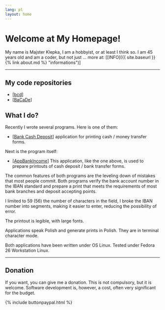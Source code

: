 ```yaml
---
lang: pl
layout: home
---
```



# Welcome at My Homepage!

My name is Majster Klepka, I am a hobbyist, or at least I think so. I am 45 years old and am a coder, but not just ... more at: [[INFO]({{ site.baseurl }}{% link about.md %} "informations")]


***

## My code repositories

- [[bcd](https://github.com/majsterklepka/bcd "repozytorium bcd")] 
- [[BaCaDe](https://github.com/majsterklepka/BaCaDe "Aplikacja Bank Cash Deposit")]

## What I do?

Recently I wrote several programs. Here is one of them:

- [[Bank Cash Deposit](https://github.com/majsterklepka/bcd/tree/bank_rev_0.5 "Bank Cash Deposit rev. 0.5")] application for printing cash / money transfer forms.

Next is the program itself: 

- [[AppBankIncome](https://github.com/majsterklepka/bcd/tree/bank_rev_0.0.1 "AppBankIncome rev. 0.0.1")] This application, like the one above, is used to prepare printouts of cash deposit / bank transfer forms.

The common features of both programs are the leveling down of mistakes that most people commit. Both programs verify the bank account number in the IBAN standard and prepare a print that meets the requirements of most bank branches and deposit accepting points.

I limited to 59 (56) the number of characters in the field, I broke the IBAN number into segments, making it easier to enter, reducing the possibility of error.

The printout is legible, with large fonts.

Applications speak Polish and generate prints in Polish. They are in terminal character mode.

Both applications have been written under OS Linux. Tested under Fedora 26 Workstation Linux.

***

## Donation

If you want, you can give me a donation. This is not compulsory, but it is welcome. Software development is, however, a cost, often very significant for the budget.

{% include buttonpaypal.html %}
 

